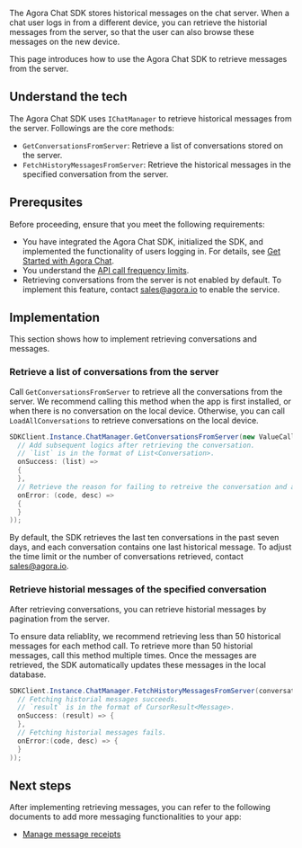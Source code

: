 The Agora Chat SDK stores historical messages on the chat server. When a chat user logs in from a different device, you can retrieve the historial messages from the server, so that the user can also browse these messages on the new device.

This page introduces how to use the Agora Chat SDK to retrieve messages from the server.

## Understand the tech

The Agora Chat SDK uses `IChatManager` to retrieve historical messages from the server. Followings are the core methods:

- `GetConversationsFromServer`: Retrieve a list of conversations stored on the server.
- `FetchHistoryMessagesFromServer`: Retrieve the historical messages in the specified conversation from the server.

## Prerequsites

Before proceeding, ensure that you meet the following requirements:

- You have integrated the Agora Chat SDK, initialized the SDK, and implemented the functionality of users logging in. For details, see [Get Started with Agora Chat]().
- You understand the [API call frequency limits]().
- Retrieving conversations from the server is not enabled by default. To implement this feature, contact sales@agora.io to enable the service. 

## Implementation

This section shows how to implement retrieving conversations and messages.

### Retrieve a list of conversations from the server

Call `GetConversationsFromServer` to retrieve all the conversations from the server. We recommend calling this method when the app is first installed, or when there is no conversation on the local device. Otherwise, you can call `LoadAllConversations` to retrieve conversations on the local device.

```C#
SDKClient.Instance.ChatManager.GetConversationsFromServer(new ValueCallBack<List<Conversation>>(
  // Add subsequent logics after retrieving the conversation.
  // `list` is in the format of List<Conversation>.
  onSuccess: (list) =>
  {
  },
  // Retrieve the reason for failing to retreive the conversation and add troubleshooting logics accordingly.
  onError: (code, desc) =>
  {
  }
));
```

By default, the SDK retrieves the last ten conversations in the past seven days, and each conversation contains one last historical message. To adjust the time limit or the number of conversations retrieved, contact sales@agora.io.

### Retrieve historial messages of the specified conversation

After retrieving conversations, you can retrieve historial messages by pagination from the server. 

To ensure data reliablity, we recommend retrieving less than 50 historical messages for each method call. To retrieve more than 50 historial messages, call this method multiple times. Once the messages are retrieved, the SDK automatically updates these messages in the local database.

```C#
SDKClient.Instance.ChatManager.FetchHistoryMessagesFromServer(conversationId, type, startId, pageSize, new ValueCallBack<CursorResult<Message>>(
  // Fetching historial messages succeeds.
  // `result` is in the format of CursorResult<Message>.
  onSuccess: (result) => {
  },
  // Fetching historial messages fails.
  onError:(code, desc) => {
  }
));
```

## Next steps

After implementing retrieving messages, you can refer to the following documents to add more messaging functionalities to your app:

- [Manage message receipts]()